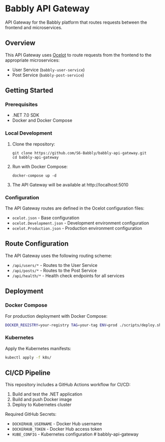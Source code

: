 # Babbly API Gateway

API Gateway for the Babbly platform that routes requests between the frontend and microservices.

## Overview

This API Gateway uses [Ocelot](https://github.com/ThreeMammals/Ocelot) to route requests from the frontend to the appropriate microservices:

- User Service (`babbly-user-service`)
- Post Service (`babbly-post-service`)

## Getting Started

### Prerequisites

- .NET 7.0 SDK
- Docker and Docker Compose

### Local Development

1. Clone the repository:

   ```
   git clone https://github.com/S6-Babbly/babbly-api-gateway.git
   cd babbly-api-gateway
   ```

2. Run with Docker Compose:

   ```
   docker-compose up -d
   ```

3. The API Gateway will be available at http://localhost:5010

### Configuration

The API Gateway routes are defined in the Ocelot configuration files:

- `ocelot.json` - Base configuration
- `ocelot.Development.json` - Development environment configuration
- `ocelot.Production.json` - Production environment configuration

## Route Configuration

The API Gateway uses the following routing scheme:

- `/api/users/*` - Routes to the User Service
- `/api/posts/*` - Routes to the Post Service
- `/api/health/*` - Health check endpoints for all services

## Deployment

### Docker Compose

For production deployment with Docker Compose:

```bash
DOCKER_REGISTRY=your-registry TAG=your-tag ENV=prod ./scripts/deploy.sh
```

### Kubernetes

Apply the Kubernetes manifests:

```bash
kubectl apply -f k8s/
```

## CI/CD Pipeline

This repository includes a GitHub Actions workflow for CI/CD:

1. Build and test the .NET application
2. Build and push Docker image
3. Deploy to Kubernetes cluster

Required GitHub Secrets:

- `DOCKERHUB_USERNAME` - Docker Hub username
- `DOCKERHUB_TOKEN` - Docker Hub access token
- `KUBE_CONFIG` - Kubernetes configuration
#   b a b b l y - a p i - g a t e w a y  
 